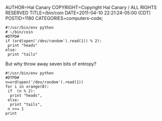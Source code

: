 AUTHOR=Hal Canary
COPYRIGHT=Copyright Hal Canary / ALL RIGHTS RESERVED
TITLE=/bin/coin
DATE=2011-04-10 22:21:24-05:00 (CDT)
POSTID=1180
CATEGORIES=computers-code;

    #!/usr/bin/env python
    # ~/bin/coin
    #DTPD#
    if (ord(open('/dev/random').read(1)) % 2):
     print "heads"
    else:
     print "tails"

But why throw away seven bits of entropy?

    #!/usr/bin/env python
    #DTPD#
    n=ord(open('/dev/random').read(1))
    for i in xrange(8):
     if  (n % 2):
      print "heads",
     else:
      print "tails",
     n >>= 1
    print
